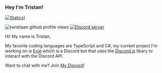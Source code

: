 ### Hey I'm Tristan!
[![Statics](https://github-readme-stats.vercel.app/api?username=twisttaan&show_icons=true&theme=dark&count_private=true)](https://github.com/anuraghazra/github-readme-stats)]
<div>
  <p>
    <img src="https://komarev.com/ghpvc/?username=twisttaan" alt="twisttaan github profile views" />
    <a href="https://dsc.gg/tristan"><img src="https://discordapp.com/api/guilds/819106797028769844/embed.png" alt="Discord server" /></a>
  </p>
</div>

Hi! My name is Tristan,

My favorite coding languages are TypeScript and C#, my current project I'm working on is [Evie] which is a Discord bot that uses the [Discord.js] libary to interact with the Discord API. 
 
Want to chat with me? Join [My Discord]!


[Twitter]: https://twitter.com/twisttaan
[Discord.js]: https://github.com/discordjs/discord.js
[My Discord]: https://discord.gg/82Crd8tZRF
[Evie]: https://eviebot.rocks/
